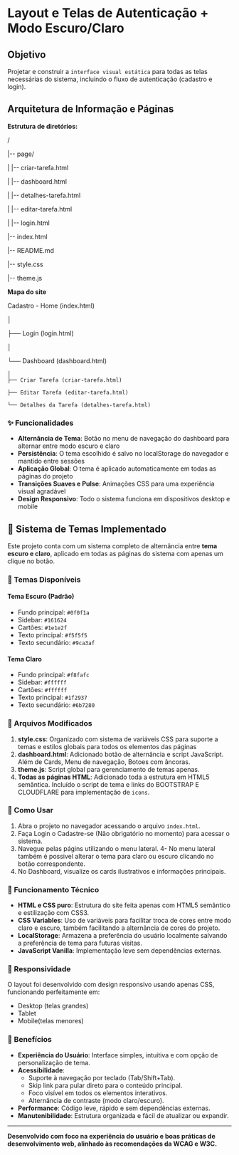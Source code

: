 # Layout e Telas de Autenticação + Modo Escuro/Claro

## Objetivo 
Projetar e construir a `interface visual estática` para todas as telas necessárias do sistema, incluindo o fluxo de autenticação (cadastro e login).

## Arquitetura de Informação e Páginas 

**Estrutura de diretórios:** 

/ 

|-- page/

|   |-- criar-tarefa.html 

|   |-- dashboard.html 

|   |-- detalhes-tarefa.html 

|   |-- editar-tarefa.html 

|   |-- login.html 

|-- index.html 

|-- README.md 

|-- style.css 

|-- theme.js 

 **Mapa do site**  

Cadastro - Home (index.html) 

│ 

├── Login (login.html) 

│ 

└── Dashboard (dashboard.html) 

    │ 
    ├── Criar Tarefa (criar-tarefa.html) 

    ├── Editar Tarefa (editar-tarefa.html) 

    └── Detalhes da Tarefa (detalhes-tarefa.html) 



### ✨ Funcionalidades

- **Alternância de Tema**: Botão no menu de navegação do dashboard para alternar entre modo escuro e claro
- **Persistência**: O tema escolhido é salvo no localStorage do navegador e mantido entre sessões
- **Aplicação Global**: O tema é aplicado automaticamente em todas as páginas do projeto
- **Transições Suaves e Pulse**: Animações CSS para uma experiência visual agradável
- **Design Responsivo**: Todo o sistema funciona em dispositivos desktop e mobile

## 🌙 Sistema de Temas Implementado

Este projeto conta com um sistema completo de alternância entre **tema escuro e claro**, aplicado em todas as páginas do sistema com apenas um clique no botão. 

### 🎨 Temas Disponíveis

#### Tema Escuro (Padrão)
- Fundo principal: `#0f0f1a`
- Sidebar: `#161624`
- Cartões: `#1e1e2f`
- Texto principal: `#f5f5f5`
- Texto secundário: `#9ca3af`

#### Tema Claro
- Fundo principal: `#f8fafc`
- Sidebar: `#ffffff`
- Cartões: `#ffffff`
- Texto principal: `#1f2937`
- Texto secundário: `#6b7280`

### 🔧 Arquivos Modificados

1. **style.css**: Organizado com sistema de variáveis CSS para suporte a temas e estilos globais para todos os elementos das páginas
2. **dashboard.html**: Adicionado botão de alternância e script JavaScript. Além de Cards, Menu de navegação, Botoes com âncoras.
3. **theme.js**: Script global para gerenciamento de temas apenas.
4. **Todas as páginas HTML**: Adicionado toda a estrutura em HTML5 semântica. Incluído o script de tema e links do BOOTSTRAP E CLOUDFLARE para implementação de `icons`.

### 🚀 Como Usar

1. Abra o projeto no navegador acessando o arquivo `index.html`.
2. Faça Login o Cadastre-se (Não obrigatório no momento) para acessar o sistema.
3. Navegue pelas págins utilizando o menu lateral. 4- No menu lateral também é possivel alterar o tema para claro ou escuro clicando no botão correspondente.  
5. No Dashboard, visualize os cards ilustrativos e informações principais.

### 🔄 Funcionamento Técnico

- **HTML e CSS puro**: Estrutura do site feita apenas com HTML5 semântico e estilização com CSS3.
- **CSS Variables**: Uso de variáveis para facilitar troca de cores entre modo claro e escuro, também facilitando a alternãncia de cores do projeto.
- **LocalStorage**: Armazena a preferência do usuário localmente salvando a preferência de tema para futuras visitas.
- **JavaScript Vanilla**: Implementação leve sem dependências externas. 

### 📱 Responsividade

O layout foi desenvolvido com design responsivo usando apenas CSS, funcionando perfeitamente em:
- Desktop (telas grandes)
- Tablet
- Mobile(telas menores)

### 🎯 Benefícios

- **Experiência do Usuário**: Interface simples, intuitiva e com opção de personalização de tema.  
- **Acessibilidade**:  
  - Suporte à navegação por teclado (Tab/Shift+Tab).  
  - Skip link para pular direto para o conteúdo principal.  
  - Foco visível em todos os elementos interativos.  
  - Alternância de contraste (modo claro/escuro).  
- **Performance**: Código leve, rápido e sem dependências externas.  
- **Manutenibilidade**: Estrutura organizada e fácil de atualizar ou expandir.

---

**Desenvolvido com foco na experiência do usuário e boas práticas de desenvolvimento web, alinhado às recomendações da WCAG e W3C.**

